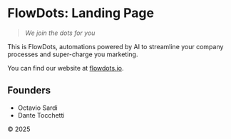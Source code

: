# FlowDots: Landing Page

> *We join the dots for you*

This is FlowDots, automations powered by AI to streamline your company processes and super-charge you marketing.

You can find our website at [flowdots.io](https://flowdots.io/).

## Founders
- Octavio Sardi
- Dante Tocchetti

© 2025
